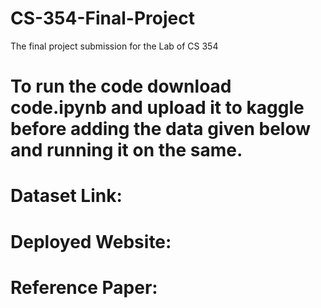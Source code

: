 # CS-354-Final-Project
The final project submission for the Lab of CS 354

# To run the code download code.ipynb and upload it to kaggle before adding the data given below and running it on the same.
# Dataset Link: 
# Deployed Website: 
# Reference Paper: 
